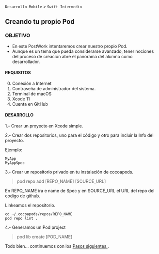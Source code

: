 `Desarrollo Mobile` > `Swift Intermedio` 

## Creando tu propio Pod

### OBJETIVO

- En este PostWork intentaremos crear nuestro propio Pod.
- Aunque es un tema que pueda considerarse avanzado, tener nociones del proceso de creación abre el panorama del alumno como desarrollador.

#### REQUISITOS

0. Conexión a Internet
1. Contraseña de administrador del sistema.
2. Terminal de macOS 
3. Xcode 11
4. Cuenta en GitHub

#### DESARROLLO

1.- Crear un proyecto en Xcode simple.

2.- Crear dos repositorios, uno para el código y otro para incluir la Info del proyecto.

Ejemplo:

```
MyApp
MyAppSpec
```

3.- Crear un repositorio privado en tu instalación de cocoapods.

> pod repo add [REPO_NAME] [SOURCE_URL]

En REPO_NAME ira e name de Spec y en SOURCE_URL el URL del repo del código de github.

Linkeamos el repositorio.

```
cd ~/.cocoapods/repos/REPO_NAME
pod repo lint .
```

4.- Generamos un Pod project

> pod lib create [POD_NAME]


Todo bien...
continuemos con los [Pasos siguientes.](https://medium.com/@shahabejaz/create-and-distribute-private-libraries-with-cocoapods-5b6507b57a03).




